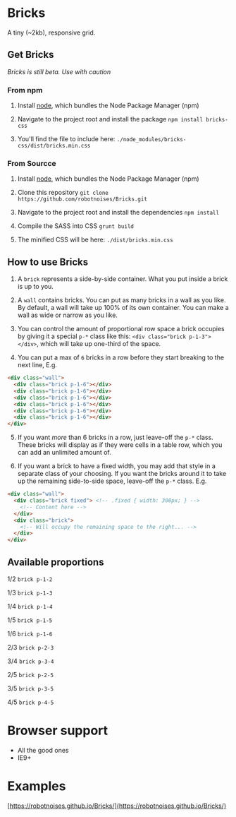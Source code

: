 # Bricks
A tiny (~2kb), responsive grid.

## Get Bricks

*Bricks is still beta. Use with caution*

### From npm
1. Install [node](https://nodejs.org/download/), which bundles the Node Package Manager (npm)

2. Navigate to the project root and install the package `npm install bricks-css`

3. You'll find the file to include here: `./node_modules/bricks-css/dist/bricks.min.css`

### From Sourcce 
1. Install [node](https://nodejs.org/download/), which bundles the Node Package Manager (npm)

2. Clone this repository `git clone https://github.com/robotnoises/Bricks.git`

3. Navigate to the project root and install the dependencies `npm install`

4. Compile the SASS into CSS `grunt build`

5. The minified CSS will be here: `./dist/bricks.min.css`

## How to use Bricks
1. A `brick` represents a side-by-side container. What you put inside a brick is up to you.

2. A `wall` contains bricks. You can put as many bricks in a wall as you like. By default, a wall will take up 100% of its own container. You can make a wall as wide or narrow as you like.

3. You can control the amount of proportional row space a brick occupies by giving it a special `p-*` class like this: `<div class="brick p-1-3"></div>`, which will take up one-third of the space.

4. You can put a max of `6` bricks in a row before they start breaking to the next line, E.g.

```html
<div class="wall">
  <div class="brick p-1-6"></div>
  <div class="brick p-1-6"></div>
  <div class="brick p-1-6"></div>
  <div class="brick p-1-6"></div>
  <div class="brick p-1-6"></div>
  <div class="brick p-1-6"></div>
</div>
```
5. If you want *more* than 6 bricks in a row, just leave-off the `p-*` class. These bricks will display as if they were cells in a table row, which you can add an unlimited amount of.

6. If you want a brick to have a fixed width, you may add that style in a separate class of your choosing. If you want the bricks around it to take up the remaining side-to-side space, leave-off the `p-*` class. E.g.

```html
<div class="wall">
  <div class="brick fixed"> <!-- .fixed { width: 300px; } -->
    <!-- Content here -->
  </div>
  <div class="brick">
    <!-- Will occupy the remaining space to the right... -->
  </div>
</div>
```

## Available proportions
1/2 `brick p-1-2`

1/3 `brick p-1-3`

1/4 `brick p-1-4`

1/5 `brick p-1-5`

1/6 `brick p-1-6`

2/3 `brick p-2-3`

3/4 `brick p-3-4`

2/5 `brick p-2-5`

3/5 `brick p-3-5`

4/5 `brick p-4-5`

# Browser support
* All the good ones
* IE9+

# Examples
[https://robotnoises.github.io/Bricks/](https://robotnoises.github.io/Bricks/)